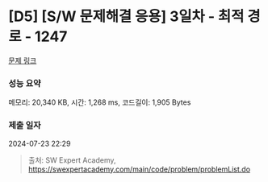 # [D5] [S/W 문제해결 응용] 3일차 - 최적 경로 - 1247 

[문제 링크](https://swexpertacademy.com/main/code/problem/problemDetail.do?contestProbId=AV15OZ4qAPICFAYD) 

### 성능 요약

메모리: 20,340 KB, 시간: 1,268 ms, 코드길이: 1,905 Bytes

### 제출 일자

2024-07-23 22:29



> 출처: SW Expert Academy, https://swexpertacademy.com/main/code/problem/problemList.do